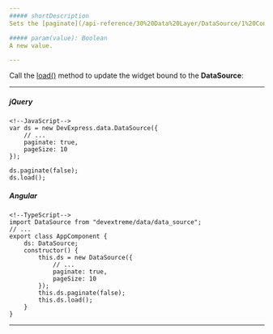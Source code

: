 ```yaml
---
##### shortDescription
Sets the [paginate](/api-reference/30%20Data%20Layer/DataSource/1%20Configuration/paginate.md '/Documentation/ApiReference/Data_Layer/DataSource/Configuration/#paginate') option's value.

##### param(value): Boolean
A new value.

---
```

Call the [load()](/api-reference/30%20Data%20Layer/DataSource/3%20Methods/load().md '/Documentation/ApiReference/Data_Layer/DataSource/Methods/#load') method to update the widget bound to the **DataSource**:

---
##### jQuery

    <!--JavaScript-->
    var ds = new DevExpress.data.DataSource({
        // ...
        paginate: true,
        pageSize: 10
    });

    ds.paginate(false);
    ds.load();

##### Angular

    <!--TypeScript-->
    import DataSource from "devextreme/data/data_source";
    // ...
    export class AppComponent {
        ds: DataSource;
        constructor() {
            this.ds = new DataSource({
                // ...
                paginate: true,
                pageSize: 10
            });
            this.ds.paginate(false);
            this.ds.load();
        }
    }

---
